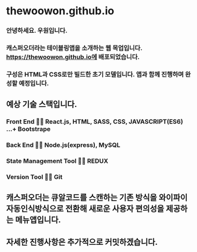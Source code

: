 # thewoowon.github.io
### 안녕하세요. 우원입니다.
### 캐스퍼오더라는 테이블링앱을 소개하는 웹 목업입니다. https://thewoowon.github.io에 배포되었습니다.
### 구성은 HTML과 CSS로만 빌드한 초기 모델입니다. 앱과 함께 진행하며 완성할 예정입니다.

## 예상 기술 스택입니다.
### Front End 💁💁 React.js, HTML, SASS, CSS, JAVASCRIPT(ES6) ...+ Bootstrape
### Back End 💁💁 Node.js(express), MySQL
### State Management Tool 💁💁 REDUX 
### Version Tool 💁💁 Git

## 캐스퍼오더는 큐알코드를 스캔하는 기존 방식을 와이파이 자동인식방식으로 전환해 새로운 사용자 편의성을 제공하는 메뉴앱입니다.
## 자세한 진행사항은 추가적으로 커밋하겠습니다.
